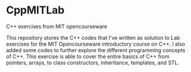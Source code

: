 # CppMITLab
C++ exercises from MIT opencourseware

This repository stores the C++ codes that I've written as solution to Lab exercises for the MIT Opencourseware introductory course on C++.
I also added some codes to further explore the different programming concepts of C++.
This exercise is able to cover the entire basics of C++ from pointers, arrays, to class constructors, inheritance, templates, and STL.
